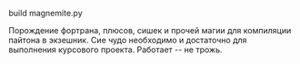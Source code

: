 build magnemite.py

Порождение фортрана, плюсов, сишек и прочей магии для компиляции пайтона в экзешник.
Сие чудо необходимо и достаточно для выполнения курсового проекта. Работает -- не трожь.

